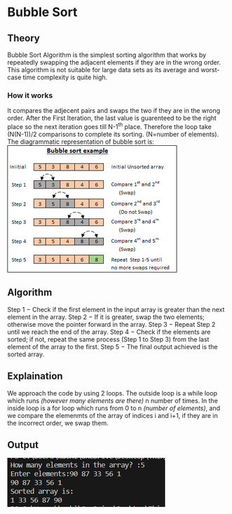 # Bubble Sort

## Theory
Bubble Sort Algorithm is the simplest sorting algorithm that works by repeatedly swapping the adjacent elements if they are in the wrong order. This algorithm is not suitable for large data sets as its average and worst-case time complexity is quite high.
### How it works
It compares the adjecent pairs and swaps the two if they are in the wrong order. After the First Iteration, the last value is guarenteed to be the right place so the next iteration goes till N-1<sup>th</sup> place.
Therefore the loop take (N(N-1))/2 comparisons to complete its sorting. (N=number of elements).
</br> The diagrammatic representation of bubble sort is:
</br>
![bubblesort](bubble.png)
## Algorithm
Step 1 − Check if the first element in the input array is greater than the next element in the array.
Step 2 − If it is greater, swap the two elements; otherwise move the pointer forward in the array.
Step 3 − Repeat Step 2 until we reach the end of the array.
Step 4 − Check if the elements are sorted; if not, repeat the same process (Step 1 to Step 3) from the last element of the array to the first.
Step 5 − The final output achieved is the sorted array.
## Explaination
We approach the code by using 2 loops. The outside loop is a while loop which runs *(however many elements are there)* n number of times.
In the inside loop is a for loop which runs from 0 to n *(number of elements)*, and we compare the elemenmts of the array of indices i and i+1, if they are in the incorrect order, we swap them.
## Output
![output ss](image_2023-10-21_225955751.png)
